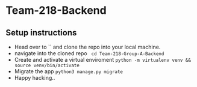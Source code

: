 # Team-218-Backend

## Setup instructions 
* Head over to `` and clone the repo into your local machine.
* navigate into the cloned repo ` cd Team-218-Group-A-Backend`
* Create and activate a virtual enviroment `python -m virtualenv venv && source venv/bin/activate`
* Migrate the app `python3 manage.py migrate`
* Happy hacking..